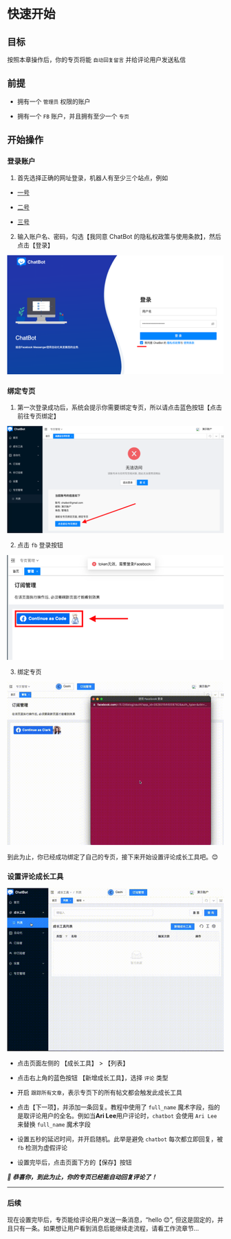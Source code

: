 # 快速开始

## 目标

按照本章操作后，你的专页将能 `自动回复留言` 并给评论用户发送私信

## 前提

* 拥有一个 `管理员` 权限的账户

* 拥有一个 `FB` 账户，并且拥有至少一个 `专页`

## 开始操作

### 登录账户

1. 首先选择正确的网址登录，机器人有至少三个站点，例如

* [一号](https://chat.dochatbot.com)

* [二号](https://second.dochatbot.com)

* [三号](https://third.dochatbot.com)

2. 输入账户名、密码，勾选【我同意 ChatBot 的隐私权政策与使用条款】，然后点击【登录】

![登录](../imgs/login.png)

### 绑定专页

1. 第一次登录成功后，系统会提示你需要绑定专页，所以请点击蓝色按钮【点击前往专页绑定】

![前往绑定](../imgs/bind1.png)

2. 点击 `fb` 登录按钮

![点击登录](../imgs/bind2.png)

3. 绑定专页

![绑定专页](../imgs/bind.gif)

到此为止，你已经成功绑定了自己的专页，接下来开始设置评论成长工具吧。😊

### 设置评论成长工具

![绑定专页](../imgs/set_trigger.gif)

* 点击页面左侧的 【成长工具】 > 【列表】

* 点击右上角的蓝色按钮 【新增成长工具】，选择 `评论` 类型

* 开启 `跟踪所有文章`，表示专页下的所有帖文都会触发此成长工具

* 点击【下一项】，并添加一条回复。教程中使用了 `full_name` 魔术字段，指的是取评论用户的全名。例如当**Ari Lee**用户评论时，`chatbot` 会使用 `Ari Lee` 来替换 `full_name` 魔术字段

* 设置五秒的延迟时间，并开启随机。此举是避免 `chatbot` 每次都立即回复，被 `fb` 检测为虚假评论

* 设置完毕后，点击页面下方的【保存】按钮

***🎉 恭喜你，到此为止，你的专页已经能自动回复评论了！***

---

### 后续

现在设置完毕后，专页能给评论用户发送一条消息，“hello 😊”, 但这是固定的，并且只有一条。如果想让用户看到消息后能继续走流程，请看工作流章节...